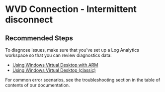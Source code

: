 <properties
  pagetitle="WVD Connection - Intermittent disconnect"
  service=""
  resource=""
  ms.author="evas"
  selfhelptype="Generic"
  supporttopicids="32783602"
  productpesids="16582"
  cloudenvironments="public, fairfax, mooncake, blackforest, ussec, usnat"
  articleid="75a0d631-797e-4188-935c-8b2e5aa294cf"
  ownershipid="Windows_Virtual_Desktop" />
# WVD Connection - Intermittent disconnect

## **Recommended Steps**

To diagnose issues, make sure that you've set up a Log Analytics workspace so that you can review diagnostics data:
* [Using Windows Virtual Desktop with ARM](https://docs.microsoft.com/azure/virtual-desktop/diagnostics-log-analytics)
* [Using Windows Virtual Desktop (classic)](https://docs.microsoft.com/azure/virtual-desktop/virtual-desktop-fall-2019/diagnostics-log-analytics-2019)

For common error scenarios, see the troubleshooting section in the table of contents of our documentation.

